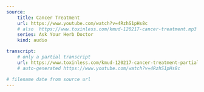 ```yaml
---
source:
    title: Cancer Treatment
    url: https://www.youtube.com/watch?v=4RzhS1pHs8c
    # also  https://www.toxinless.com/kmud-120217-cancer-treatment.mp3
    series: Ask Your Herb Doctor
    kind: audio

transcript: 
    # only a partial transcript
    url: https://www.toxinless.com/kmud-120217-cancer-treatment-partial-transcript.doc
    # auto-generated https://www.youtube.com/watch?v=4RzhS1pHs8c

# filename date from source url
---
```

